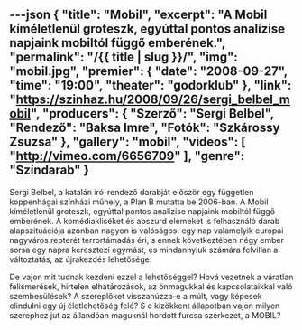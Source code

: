 ---json
{
    "title": "Mobil",
    "excerpt": "A Mobil kíméletlenül groteszk, egyúttal pontos analízise napjaink mobiltól függő emberének.",
    "permalink": "/{{ title | slug }}/",
    "img": "mobil.jpg",
    "premier": {
        "date": "2008-09-27",
        "time": "19:00",
        "theater": "godorklub"
    },
    "link": "https://szinhaz.hu/2008/09/26/sergi_belbel_mobil",
    "producers": {
        "Szerző": "Sergi Belbel",
        "Rendező": "Baksa Imre",
        "Fotók": "Szkárossy Zsuzsa"
    },
    "gallery": "mobil",
    "videos": [
        "http://vimeo.com/6656709"
    ],
    "genre": "Színdarab"
}
---

Sergi Belbel, a katalán író-rendező darabját először egy független koppenhágai színházi műhely, a Plan B mutatta be 2006-ban. A Mobil kíméletlenül groteszk, egyúttal pontos analízise napjaink mobiltól függő emberének. A komédiakliséket és abszurd elemeket is felhasználó darab alapszituációja azonban nagyon is valóságos: egy nap valamelyik európai nagyváros repterét terrortámadás éri, s ennek következtében négy ember sorsa egy napra keresztezi egymást, és mindannyiuk számára felvillan a változtatás, az újrakezdés lehetősége. 

De vajon mit tudnak kezdeni ezzel a lehetőséggel? Hová vezetnek a váratlan felismerések, hirtelen elhatározások, az önmagukkal és kapcsolataikkal való szembesülések? A szereplőket visszahúzza-e a múlt, vagy képesek elindulni egy új életlehetőség felé? S e kizökkent állapotban vajon milyen szerephez jut az állandóan maguknál hordott furcsa szerkezet, a MOBIL?
